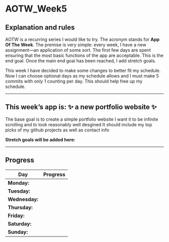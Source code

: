# AOTW_Week5

## Explanation and rules

AOTW is a recurring series I would like to try. The acronym stands for **App Of The Week**.
The premise is very simple: every week, I have a new assignment—an application of some sort.
The first few days are spent ensuring that the most basic functions of the app are acceptable.
This is the end goal. Once the main end goal has been reached, I add stretch goals.

This week I have decided to make some changes to better fit my schedule. Now I can choose 
optional days as my schedule allows and I must make 5 commits with only 1 counting per
day. This should help free up my schedule.

---

## This week’s app is: :sparkles: a new portfolio website :sparkles:
The base goal is to create a simple portfolio website 
I want it to be infinite scrolling and to look reasonably well desgined
It should include my top picks of my github projects as well as contact info

**Stretch goals will be added here:**  

---


## Progress
| **Day**       | **Progress**                                                   |
|---------------|----------------------------------------------------------------|
| **Monday:**   |                                                                |
| **Tuesday:**  |                                                                |
| **Wednesday:**|                                                                |
| **Thursday:** |                                                                |
| **Friday:**   |                                                                |
| **Saturday:** |                                                                |
| **Sunday:**   |                                                                |
